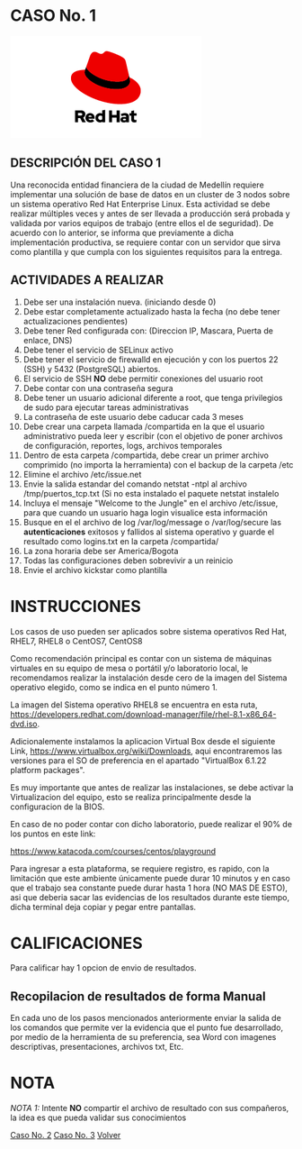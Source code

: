 # CASO No. 1

![Ref](Images/red-hat-logo.png)


## DESCRIPCIÓN DEL CASO 1

Una reconocida entidad financiera de la ciudad de Medellín requiere implementar una solución de base de datos en un cluster de 3 nodos sobre un sistema operativo Red Hat Enterprise Linux. Esta actividad se debe realizar múltiples veces y antes de ser llevada a producción será probada y validada por varios equipos de trabajo (entre ellos el de seguridad). De acuerdo con lo anterior, se informa que previamente a dicha implementación productiva, se requiere contar con un servidor que sirva como plantilla y que cumpla con los siguientes requisitos para la entrega.

## ACTIVIDADES A REALIZAR

1. Debe ser una instalación nueva. (iniciando desde 0)
2. Debe estar completamente actualizado hasta la fecha (no debe tener actualizaciones pendientes)
3. Debe tener Red configurada con: (Direccion IP, Mascara, Puerta de enlace, DNS)
4. Debe tener el servicio de SELinux activo
5. Debe tener el servicio de firewalld en ejecución y con los puertos 22 (SSH) y 5432 (PostgreSQL) abiertos.
6. El servicio de SSH **NO** debe permitir conexiones del usuario root
7. Debe contar con una contraseña segura
8. Debe tener un usuario adicional diferente a root, que tenga privilegios de sudo para ejecutar tareas administrativas
9. La contraseña de este usuario debe caducar cada 3 meses
10. Debe crear una carpeta llamada /compartida en la que el usuario administrativo pueda leer y escribir (con el objetivo de poner archivos de configuración, reportes, logs, archivos temporales
11. Dentro de esta carpeta /compartida, debe crear un primer archivo comprimido (no importa la herramienta) con el backup de la carpeta /etc
12. Elimine el archivo /etc/issue.net
13. Envie la salida estandar del comando netstat -ntpl al archivo /tmp/puertos_tcp.txt (Si no esta instalado el paquete netstat instalelo
14. Incluya el mensaje "Welcome to the Jungle" en el archivo /etc/issue, para que cuando un usuario haga login visualice esta información
15. Busque en el el archivo de log /var/log/message o /var/log/secure las **autenticaciones** exitosos y fallidos al sistema operativo y guarde el resultado como logins.txt en la carpeta /compartida/
16. La zona horaria debe ser America/Bogota
17. Todas las configuraciones deben sobrevivir a un reinicio
18. Envie el archivo kickstar como plantilla 






# INSTRUCCIONES

Los casos de uso pueden ser aplicados sobre sistema operativos Red Hat, RHEL7, RHEL8 o CentOS7, CentOS8

Como recomendación principal es contar con un sistema de máquinas virtuales en su equipo de mesa o portátil y/o laboratorio local, le recomendamos realizar la instalación desde cero de la imagen del Sistema operativo elegido, como se indica en el punto número 1.

La imagen del Sistema operativo RHEL8 se encuentra en esta ruta, https://developers.redhat.com/download-manager/file/rhel-8.1-x86_64-dvd.iso. 

Adicionalemente instalamos la aplicacion Virtual Box desde el siguiente Link, https://www.virtualbox.org/wiki/Downloads, aqui encontraremos las versiones para el SO de preferencia en el apartado "VirtualBox 6.1.22 platform packages".

Es muy importante que antes de realizar las instalaciones, se debe activar la Virtualizacion del equipo, esto se realiza principalmente desde la configuracion de la BIOS.

En caso de no poder contar con dicho laboratorio, puede realizar el 90% de los puntos en este link:

https://www.katacoda.com/courses/centos/playground

Para ingresar a esta plataforma, se requiere registro, es rapido, con la limitación que este ambiente únicamente puede durar 10 minutos y en caso que el trabajo sea constante puede durar hasta 1 hora (NO MAS DE ESTO), asi que deberia sacar las evidencias de los resultados durante este tiempo, dicha terminal deja copiar y pegar entre pantallas.

# CALIFICACIONES
Para calificar hay 1 opcion de envio de resultados.

## Recopilacion de resultados de forma Manual
En cada uno de los pasos mencionados anteriormente enviar la salida de los comandos que permite ver la evidencia que el punto fue desarrollado, por medio de la herramienta de su preferencia, sea Word con imagenes descriptivas, presentaciones, archivos txt, Etc.



# NOTA
*NOTA 1:* Intente **NO** compartir el archivo de resultado con sus compañeros, la idea es que pueda validar sus conocimientos





[Caso No. 2](Caso2.md) 
[Caso No. 3](Caso3.md) 
[Volver](README.md) 
